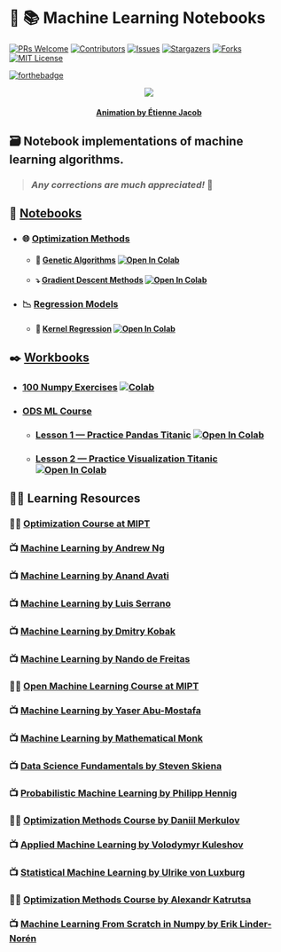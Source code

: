 # :robot: :books: **Machine Learning Notebooks**

[![PRs Welcome](https://img.shields.io/badge/PRs-welcome-brightgreen.svg?style=for-the-badge)](https://github.com/tensorush/Machine-Learning-Notebooks/pulls)
[![Contributors][contributors-shield]][contributors-url]
[![Issues][issues-shield]][issues-url]
[![Stargazers][stars-shield]][stars-url]
[![Forks][forks-shield]][forks-url]
[![MIT License][license-shield]][license-url]

[![forthebadge](https://forthebadge.com/images/badges/0-percent-optimized.svg)](https://forthebadge.com)

<p align="center">
    <img src="https://bleuje.github.io/gifset/2020/gifs/2020_14_antennas.gif">
</p>

<h4 align="center"> 
    <p><a href="https://twitter.com/etiennejcb/">Animation by Étienne Jacob</a></p>
</h4>

## :card_file_box: Notebook implementations of machine learning algorithms.

> ### _Any corrections are much appreciated!_ :hugs:

## :notebook: [Notebooks](https://github.com/tensorush/Machine-Learning-Notebooks/blob/master/Notebooks)

- ### :globe_with_meridians: [Optimization Methods](https://github.com/tensorush/Machine-Learning-Notebooks/blob/master/Notebooks/Optimization-Methods)

  - #### :dna: [Genetic Algorithms](https://github.com/tensorush/Machine-Learning-Notebooks/blob/master/Notebooks/Optimization-Methods/Genetic%20Algorithms.ipynb) [![Open In Colab](https://colab.research.google.com/assets/colab-badge.svg#button)](https://colab.research.google.com/github/tensorush/Machine-Learning-Notebooks/blob/master/Notebooks/Optimization-Methods/Genetic%20Algorithms.ipynb)

  - #### :arrow_heading_down: [Gradient Descent Methods](https://github.com/tensorush/Machine-Learning-Notebooks/blob/master/Notebooks/Optimization-Methods/Gradient%20Descent%20Methods.ipynb) [![Open In Colab](https://colab.research.google.com/assets/colab-badge.svg#button)](https://colab.research.google.com/github/tensorush/Machine-Learning-Notebooks/blob/master/Notebooks/Optimization-Methods/Gradient%20Descent%20Methods.ipynb)

- ### :chart_with_downwards_trend: [Regression Models](https://github.com/tensorush/Machine-Learning-Notebooks/blob/master/Notebooks/Regression-Models)

  - #### :dog: [Kernel Regression](https://github.com/tensorush/Machine-Learning-Notebooks/blob/master/Notebooks/Regression-Models/Kernel%20Regression.ipynb) [![Open In Colab](https://colab.research.google.com/assets/colab-badge.svg#button)](https://colab.research.google.com/github/tensorush/Machine-Learning-Notebooks/blob/master/Notebooks/Regression-Models/Kernel%20Regression.ipynb)

## :black_nib: [Workbooks](https://github.com/tensorush/Machine-Learning-Notebooks/blob/master/Workbooks)

- ### [100 Numpy Exercises](https://github.com/tensorush/Machine-Learning-Notebooks/blob/master/Workbooks/100%20Numpy%20Exercises.ipynb) [![Colab](https://camo.githubusercontent.com/52feade06f2fecbf006889a904d221e6a730c194/68747470733a2f2f636f6c61622e72657365617263682e676f6f676c652e636f6d2f6173736574732f636f6c61622d62616467652e737667)](https://colab.research.google.com/github/tensorush/Machine-Learning-Notebooks/blob/master/Workbooks/100%20Numpy%20Exercises.ipynb)

- ### [ODS ML Course](https://github.com/tensorush/Machine-Learning-Notebooks/blob/master/Workbooks/ODS-ML-Course)

  - ### [Lesson 1 — Practice Pandas Titanic](https://github.com/tensorush/Machine-Learning-Notebooks/blob/master/Workbooks/ODS-ML-Course/Lesson%201%20-%20Practice%20Pandas%20Titanic.ipynb) [![Open In Colab](https://colab.research.google.com/assets/colab-badge.svg#button)](https://colab.research.google.com/github/tensorush/Machine-Learning-Notebooks/blob/master/Workbooks/ODS-ML-Course/Lesson%201%20-%20Practice%20Pandas%20Titanic.ipynb)

  - ### [Lesson 2 — Practice Visualization Titanic](https://github.com/tensorush/Machine-Learning-Notebooks/blob/master/Workbooks/ODS-ML-Course/Lesson%202%20-%20Practice%20Visualization%20Titanic.ipynb) [![Open In Colab](https://colab.research.google.com/assets/colab-badge.svg#button)](https://colab.research.google.com/github/tensorush/Machine-Learning-Notebooks/blob/master/Workbooks/ODS-ML-Course/Lesson%202%20-%20Practice%20Visualization%20Titanic.ipynb)

## :man_teacher: Learning Resources

### :man_technologist: [Optimization Course at MIPT](https://github.com/girafe-ai/msai-optimization)

### :tv: [Machine Learning by Andrew Ng](https://www.youtube.com/playlist?list=PLoROMvodv4rMiGQp3WXShtMGgzqpfVfbU)

### :tv: [Machine Learning by Anand Avati](https://www.youtube.com/playlist?list=PLoROMvodv4rNH7qL6-efu_q2_bPuy0adh)

### :tv: [Machine Learning by Luis Serrano](https://www.youtube.com/c/LuisSerrano/videos)

### :tv: [Machine Learning by Dmitry Kobak](https://www.youtube.com/playlist?list=PL05umP7R6ij35ShKLDqccJSDntugY4FQT)

### :tv: [Machine Learning by Nando de Freitas](https://www.youtube.com/playlist?list=PLE6Wd9FR--Ecf_5nCbnSQMHqORpiChfJf)

### :man_technologist: [Open Machine Learning Course at MIPT](https://github.com/girafe-ai/ml-mipt)

### :tv: [Machine Learning by Yaser Abu-Mostafa](https://www.youtube.com/playlist?list=PLD63A284B7615313A)

### :tv: [Machine Learning by Mathematical Monk](https://www.youtube.com/playlist?list=PLD0F06AA0D2E8FFBA)

### :tv: [Data Science Fundamentals by Steven Skiena](https://www.youtube.com/playlist?list=PLOtl7M3yp-DVODzTKX8JtXkm1EG3u2BsD)

### :tv: [Probabilistic Machine Learning by Philipp Hennig](https://www.youtube.com/playlist?list=PL05umP7R6ij1tHaOFY96m5uX3J21a6yNd)

### :man_technologist: [Optimization Methods Course by Daniil Merkulov](https://github.com/MerkulovDaniil/optim)

### :tv: [Applied Machine Learning by Volodymyr Kuleshov](https://www.youtube.com/playlist?list=PL2UML_KCiC0UlY7iCQDSiGDMovaupqc83)

### :tv: [Statistical Machine Learning by Ulrike von Luxburg](https://www.youtube.com/playlist?list=PL05umP7R6ij2XCvrRzLokX6EoHWaGA2cC)

### :man_technologist: [Optimization Methods Course by Alexandr Katrutsa](https://github.com/amkatrutsa/MIPT-Opt/blob/master/Spring2021/newton_quasi.ipynb)

### :tv: [Machine Learning From Scratch in Numpy by Erik Linder-Norén](https://github.com/eriklindernoren/ML-From-Scratch)

<!-- MARKDOWN LINKS -->

[contributors-shield]: https://img.shields.io/github/contributors/tensorush/Machine-Learning-Notebooks.svg?style=for-the-badge
[contributors-url]: https://github.com/tensorush/Machine-Learning-Notebooks/graphs/contributors
[issues-shield]: https://img.shields.io/github/issues/tensorush/Machine-Learning-Notebooks.svg?style=for-the-badge
[issues-url]: https://github.com/tensorush/Machine-Learning-Notebooks/issues
[stars-shield]: https://img.shields.io/github/stars/tensorush/Machine-Learning-Notebooks.svg?style=for-the-badge
[stars-url]: https://github.com/tensorush/Machine-Learning-Notebooks/stargazers
[forks-shield]: https://img.shields.io/github/forks/tensorush/Machine-Learning-Notebooks.svg?style=for-the-badge
[forks-url]: https://github.com/tensorush/Machine-Learning-Notebooks/network/members
[license-shield]: https://img.shields.io/github/license/tensorush/Machine-Learning-Notebooks.svg?style=for-the-badge
[license-url]: https://github.com/tensorush/Machine-Learning-Notebooks/blob/master/LICENSE.md
